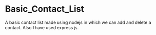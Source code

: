 # Basic_Contact_List

A basic contact list made using nodejs in which we can add and delete a contact. Also I have used express js.
